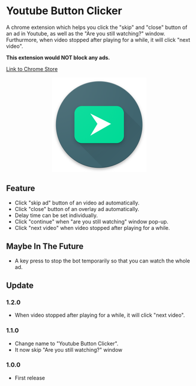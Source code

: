 # Youtube Button Clicker
A chrome extension which helps you click the "skip" and "close" button of an ad in Youtube, as well as the "Are you still watching?" window. Furthurmore, when video stopped after playing for a while, it will click "next video".

**This extension would NOT block any ads.**

[Link to Chrome Store](https://chrome.google.com/webstore/detail/youtube-button-clicker/mnbaldbdmilbhdbmmogpeildjddligkn/)

<p align="center">
  <a href="https://chrome.google.com/webstore/detail/youtube-button-clicker/mnbaldbdmilbhdbmmogpeildjddligkn/">
    <img src="https://github.com/Petingo/youtube-ad-auto-skipper/raw/master/icon/icon512.png" height="256">
  </a>
</p>

## Feature
- Click "skip ad" button of an video ad automatically.
- Click "close" button of an overlay ad automatically.
- Delay time can be set individually.
- Click "continue" when "are you still watching" window pop-up.
- Click "next video" when video stopped after playing for a while.

## Maybe In The Future
- A key press to stop the bot temporarily so that you can watch the whole ad.

## Update
### 1.2.0
- When video stopped after playing for a while, it will click "next video".

### 1.1.0
- Change name to "Youtube Button Clicker".
- It now skip "Are you still watching?" window

### 1.0.0
- First release

